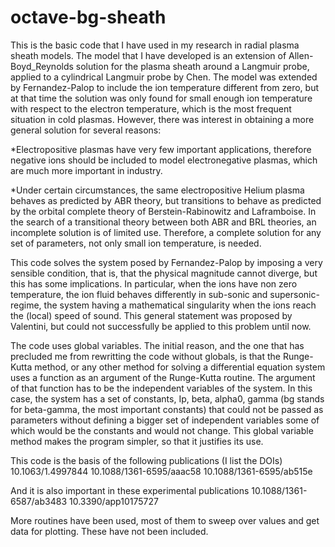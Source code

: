 # octave-bg-sheath

This is the basic code that I have used in my research in radial plasma sheath models. The model that I have developed is an extension of Allen-Boyd_Reynolds solution for the plasma sheath around a Langmuir probe, applied to a cylindrical Langmuir probe by Chen. The model was extended by Fernandez-Palop to include the ion temperature different from zero, but at that time the solution was only found for small enough ion temperature with respect to the electron temperature, which is the most frequent situation in cold plasmas. However, there was interest in obtaining a more general solution for several reasons:

*Electropositive plasmas have very few important applications, therefore negative ions should be included to model electronegative plasmas, which are much more important in industry.

*Under certain circumstances, the same electropositive Helium plasma behaves as predicted by ABR theory, but transitions to behave as predicted by the orbital complete theory of Berstein-Rabinowitz and Laframboise. In the search of a transitional theory between both ABR and BRL theories, an incomplete solution is of limited use. Therefore, a complete solution for any set of parameters, not only small ion temperature, is needed.

This code solves the system posed by Fernandez-Palop by imposing a very sensible condition, that is, that the physical magnitude cannot diverge, but this has some implications. In particular, when the ions have non zero temperature, the ion fluid behaves differently in sub-sonic and supersonic-regime, the system having a mathematical singularity when the ions reach the (local) speed of sound. This general statement was proposed by Valentini, but could not successfully be applied to this problem until now.

The code uses global variables. The initial reason, and the one that has precluded me from rewritting the code without globals, is that the Runge-Kutta method, or any other method for solving a differential equation system uses a function as an argument of the Runge-Kutta routine. The argument of that function has to be the independent variables of the system. In this case, the system has a set of constants, Ip, beta, alpha0, gamma (bg stands for beta-gamma, the most important constants) that could not be passed as parameters without defining a bigger set of independent variables some of which would be the constants and would not change. This global variable method makes the program simpler, so that it justifies its use.

This code is the basis of the following publications (I list the DOIs)
10.1063/1.4997844
10.1088/1361-6595/aaac58
10.1088/1361-6595/ab515e

And it is also important in these experimental publications
10.1088/1361-6587/ab3483
10.3390/app10175727

More routines have been used, most of them to sweep over values and get data for plotting. These have not been included.
